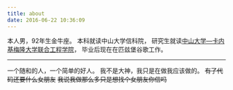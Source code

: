 ```yaml
---
title: about
date: 2016-06-22 10:36:09
---
```


本人男，92年生金牛座。
本科就读中山大学信科院，
研究生就读[中山大学—卡内基梅隆大学联合工程学院](http://jie.sysu.edu.cn)，
毕业后现在在匹兹堡谷歌工作。

***

一个随和的人，一个简单的好人。
我不是大神，我只是在做我应该做的。
~~有了代码还要什么女朋友~~
~~我说我做那么多只是想找个女朋友你信吗~~



